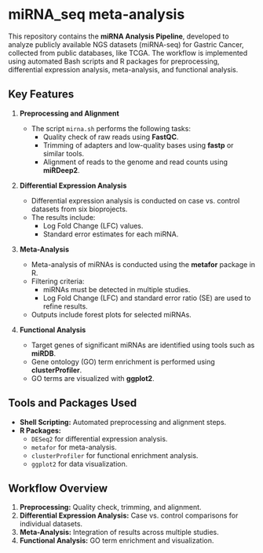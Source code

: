 # miRNA_seq meta-analysis

This repository contains the **miRNA Analysis Pipeline**, developed to analyze publicly available NGS datasets (miRNA-seq) for Gastric Cancer, collected from public databases, like TCGA. The workflow is implemented using automated Bash scripts and R packages for preprocessing, differential expression analysis, meta-analysis, and functional analysis.

## Key Features

1. **Preprocessing and Alignment**
   - The script `mirna.sh` performs the following tasks:
     - Quality check of raw reads using **FastQC**.
     - Trimming of adapters and low-quality bases using **fastp** or similar tools.
     - Alignment of reads to the genome and read counts using **miRDeep2**.

2. **Differential Expression Analysis**
   - Differential expression analysis is conducted on case vs. control datasets from six bioprojects.
   - The results include:
     - Log Fold Change (LFC) values.
     - Standard error estimates for each miRNA.

3. **Meta-Analysis**
   - Meta-analysis of miRNAs is conducted using the **metafor** package in R.
   - Filtering criteria:
     - miRNAs must be detected in multiple studies.
     - Log Fold Change (LFC) and standard error ratio (SE) are used to refine results.
   - Outputs include forest plots for selected miRNAs.

4. **Functional Analysis**
   - Target genes of significant miRNAs are identified using tools such as **miRDB**.
   - Gene ontology (GO) term enrichment is performed using **clusterProfiler**.
   - GO terms are visualized with **ggplot2**.

## Tools and Packages Used

- **Shell Scripting:** Automated preprocessing and alignment steps.
- **R Packages:**
  - `DESeq2` for differential expression analysis.
  - `metafor` for meta-analysis.
  - `clusterProfiler` for functional enrichment analysis.
  - `ggplot2` for data visualization.

## Workflow Overview

1. **Preprocessing:** Quality check, trimming, and alignment.
2. **Differential Expression Analysis:** Case vs. control comparisons for individual datasets.
3. **Meta-Analysis:** Integration of results across multiple studies.
4. **Functional Analysis:** GO term enrichment and visualization.
